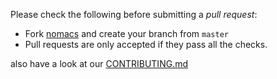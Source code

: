 Please check the following before submitting a *pull request*:

- Fork [nomacs](https://github.com/nomacs/nomacs.git) and create your branch from `master`
- Pull requests are only accepted if they pass all the checks.

also have a look at our [CONTRIBUTING.md](https://github.com/nomacs/nomacs/blob/master/CONTRIBUTING.md)
